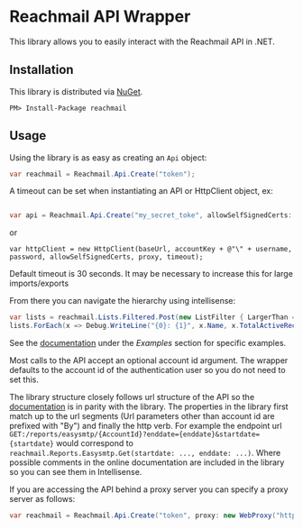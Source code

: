 Reachmail API Wrapper
=============

This library allows you to easily interact with the Reachmail API in .NET.

Installation
------------

This library is distributed via [NuGet](http://nuget.org/packages/reachmail).

    PM> Install-Package reachmail

Usage
------------

Using the library is as easy as creating an `Api` object:

```csharp
var reachmail = Reachmail.Api.Create("token");
```

A timeout can be set when instantiating an API or HttpClient object, ex:
```csharp

var api = Reachmail.Api.Create("my_secret_toke", allowSelfSignedCerts: true, timeout: 1200)
```
or 
```charp
var httpClient = new HttpClient(baseUrl, accountKey + @"\" + username, password, allowSelfSignedCerts, proxy, timeout);
```
Default timeout is 30 seconds. It may be necessary to increase this for large imports/exports

From there you can navigate the hierarchy using intellisense:

```csharp
var lists = reachmail.Lists.Filtered.Post(new ListFilter { LargerThan = 500 });
lists.ForEach(x => Debug.WriteLine("{0}: {1}", x.Name, x.TotalActiveRecipients));
```

See the [documentation](http://services.reachmail.net/) under the *Examples* section for specific examples.

Most calls to the API accept an optional account id argument. The wrapper defaults to the account id of the authentication user so you do not need to set this.

The library structure closely follows url structure of the API so the [documentation](http://services.reachmail.net/) is in parity with the library. The properties in the library first match up to the url segments (Url parameters other than account id are prefixed with "By") and finally the http verb. For example the endpoint url  `GET:/reports/easysmtp/{AccountId}?enddate={enddate}&startdate={startdate}` would correspond to `reachmail.Reports.Easysmtp.Get(startdate: ..., enddate: ...)`. Where possible comments in the online documentation are included in the library so you can see them in Intellisense.

If you are accessing the API behind a proxy server you can specify a proxy server as follows:

```csharp
var reachmail = Reachmail.Api.Create("token", proxy: new WebProxy("http://webproxy:80/"));
```
